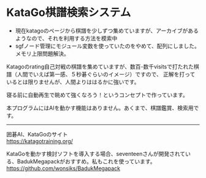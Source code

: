 # KataGo棋譜検索システム
- 現在katagoのページから棋譜を少しずつ集めていますが、アーカイブがあるようなので、それを利用する方法を模索中
- sgfノード管理にモジュール変数を使っていたのをやめて、配列にしました。　メモリ上限問題解決。

Katagoのrating自己対戦の棋譜を集めていますが、数百-数千visitsで打たれた棋譜（人間でいえば第一感、５秒碁ぐらいのイメージ）ですので、
正解を打っているとは限りませんが、人間よりははるかに強いです。

寝る前に自動再生で眺めて強くなろう！というコンセプトで作っています。

本プログラムにはAIを動かす機能はありません。あくまで、棋譜鑑賞、検索用です。

***
囲碁AI、KataGoのサイト  
https://katagotraining.org/

KataGoを動かす検討ソフトを導入する場合、seventeenさんが開発されている、BadukMegapackがおすすめ。私もこれを使っています。  
https://github.com/wonsiks/BadukMegapack
